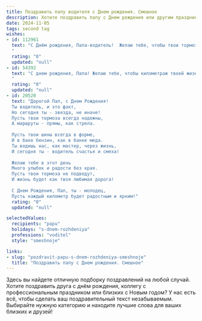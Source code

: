 ```yaml
---
title: Поздравить папу водителя c Днем рождения. Смешное
description: Хотите поздравить папу c Днем рождения или другим праздником? Наш ИИ создаст незабываемое поздравление, а вы обязательно выделитесь среди других.  
date: 2024-11-05
tags: second tag
wishes:
- id: 112961
  text: "С Днём рождения, Папа-водитель!  Желаю тебе, чтобы твои тормоза всегда срабатывали вовремя (кроме, конечно, когда дело касается вкусного торта!), а бензин в баке жизни никогда не заканчивался! Пусть дорога твоей жизни будет ровной и прямой, без выбоин и неожиданных пробок!  Езжай по жизни смело, с улыбкой и полным баком позитива!
  "
  rating: "0"
  updated: "null"
- id: 54392
  text: "С днем рождения, Папа! Желаю тебе, чтобы километраж твоей жизни был бесконечным, бензин всегда был дешевле, а тормоза никогда не подводили! 😊
  "
  rating: "0"
  updated: "null"
- id: 20520
  text: "Дорогой Пап, с Днем Рождения!
  Ты водитель, и это факт,
  Но сегодня ты - звезда, не иначе!
  Пусть твои тормоза всегда надежны,
  А маршруты - прямы, как стрела.
  
  Пусть твои шины всегда в форме,
  И в баке бензин, как в банке меда.
  Ты водишь нас, как мастер, через жизнь,
  И сегодня ты - водитель счастья и смеха!
  
  Желаю тебе в этот день
  Много улыбок и радости без края.
  Пусть твои тормоза не подведут,
  И жизнь будет как твоя любимая дорога!
  
  С Днем Рождения, Пап, ты - молодец,
  Пусть каждый километр будет радостным и ярким!"
  rating: "0"
  updated: "null"

selectedValues:
  recipients: "papu"
  holidays: "s-dnem-rozhdeniya"
  professions: "voditel"
  style: "smeshnoje"

links:
- slug: "pozdravit-papu-s-dnem-rozhdeniya-smeshnoje"
  title: "Поздравить папу c Днем рождения. Смешное"
---
```


Здесь вы найдете отличную подборку поздравлений на любой случай.
Хотите поздравить друга с днём рождения, коллегу с профессиональным праздником или близких с Новым годом? У нас есть всё, чтобы сделать ваш поздравительный текст незабываемым. Выбирайте нужную категорию и находите лучшие слова для ваших близких и друзей!

